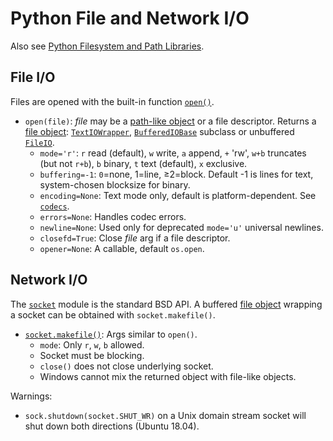 Python File and Network I/O
===========================

Also see [Python Filesystem and Path Libraries](files.md).

File I/O
--------

Files are opened with the built-in function [`open()`].

* `open(file)`: _file_ may be a [path-like object] or a file descriptor.
  Returns a [file object]: [`TextIOWrapper`], [`BufferedIOBase`] subclass
  or unbuffered [`FileIO`].
  - `mode='r'`: `r` read (default), `w` write, `a` append, `+` 'rw', `w+b`
    truncates (but not `r+b`), `b` binary, `t` text (default),
    `x` exclusive.
  - `buffering=-1`: `0`=none, 1=line, ≥2=block.
    Default -1 is lines for text, system-chosen blocksize for binary.
  - `encoding=None`: Text mode only, default is platform-dependent.
    See [`codecs`].
  - `errors=None`: Handles codec errors.
  - `newline=None`: Used only for deprecated `mode='u'` universal newlines.
  - `closefd=True`: Close _file_ arg if a file descriptor.
  - `opener=None`: A callable, default `os.open`.

Network I/O
-----------

The [`socket`] module is the standard BSD API. A buffered [file
object] wrapping a socket can be obtained with `socket.makefile()`.

* [`socket.makefile()`]: Args similar to `open()`.
  - `mode`: Only `r`, `w`, `b` allowed.
  - Socket must be blocking.
  - `close()` does not close underlying socket.
  - Windows cannot mix the returned object with file-like objects.

Warnings:
- `sock.shutdown(socket.SHUT_WR)` on a Unix domain stream socket will
  shut down both directions (Ubuntu 18.04).





[`BufferedIOBase`]: https://docs.python.org/3/library/io.html#io.BufferedIOBase
[`FileIO`]: https://docs.python.org/3/library/io.html#io.FileIO
[`TextIOWrapper`]: https://docs.python.org/3/library/io.html#io.TextIOWrapper
[`codecs`]: https://docs.python.org/3/library/codecs.html#standard-encodings
[`open()`]: https://docs.python.org/3/library/functions.html#open
[file object]: https://docs.python.org/3/glossary.html#term-file-object
[path-like object]: https://docs.python.org/3/glossary.html#term-path-like-object

[`socket.makefile()`]: https://docs.python.org/3/library/socket.html#socket.socket.makefile
[`socket`]: https://docs.python.org/3/library/socket.html
